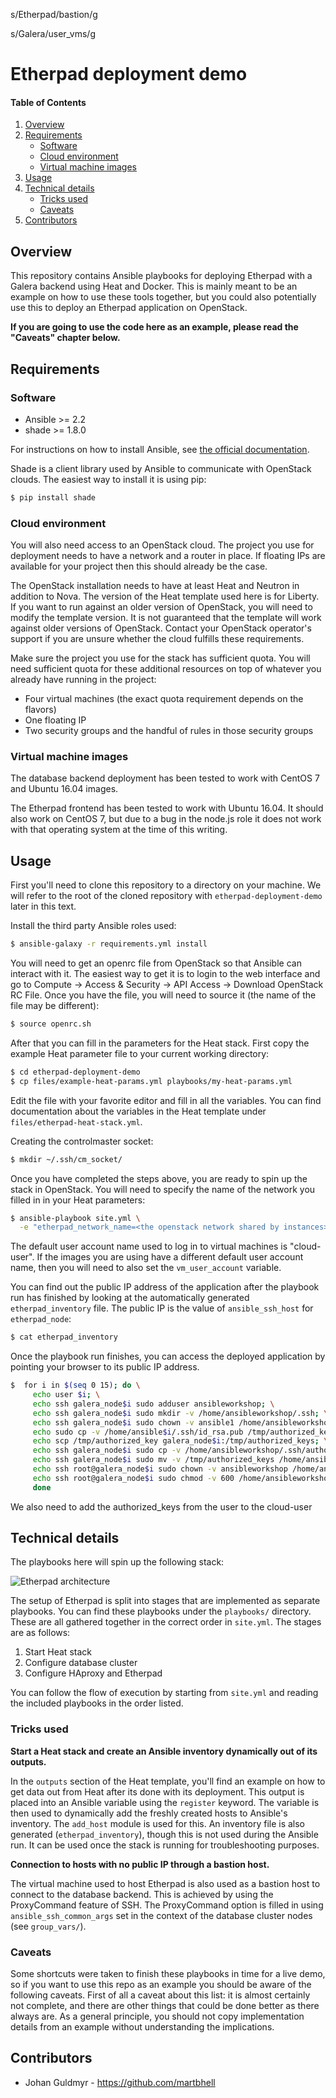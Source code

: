 s/Etherpad/bastion/g

s/Galera/user_vms/g

# Etherpad deployment demo
#### Table of Contents

1. [Overview](#overview)
2. [Requirements](#requirements)
    * [Software](#software)
    * [Cloud environment](#cloud-environment)
    * [Virtual machine images](#virtual-machine-images)
3. [Usage](#usage)
4. [Technical details](#technical-details)
    * [Tricks used](#tricks-used)
    * [Caveats](#caveats)
5. [Contributors](#contributors)

## Overview

This repository contains Ansible playbooks for deploying Etherpad with a Galera
backend using Heat and Docker. This is mainly meant to be an example on how to
use these tools together, but you could also potentially use this to deploy an
Etherpad application on OpenStack.

**If you are going to use the code here as an example, please read the "Caveats"
chapter below.**

## Requirements

### Software

* Ansible >= 2.2
* shade >= 1.8.0

For instructions on how to install Ansible, see [the official
documentation](https://docs.ansible.com/).

Shade is a client library used by Ansible to communicate with OpenStack clouds.
The easiest way to install it is using pip:

```bash
$ pip install shade
```

### Cloud environment

You will also need access to an OpenStack cloud. The project you use for
deployment needs to have a network and a router in place. If floating IPs are
available for your project then this should already be the case.

The OpenStack installation needs to have at least Heat and Neutron in addition
to Nova. The version of the Heat template used here is for Liberty. If you want
to run against an older version of OpenStack, you will need to modify the
template version. It is not guaranteed that the template will work against
older versions of OpenStack. Contact your OpenStack operator's support if you
are unsure whether the cloud fulfills these requirements.

Make sure the project you use for the stack has sufficient quota. You will need
sufficient quota for these additional resources on top of whatever you already
have running in the project:

  * Four virtual machines (the exact quota requirement depends on the flavors)
  * One floating IP
  * Two security groups and the handful of rules in those security groups

### Virtual machine images

The database backend deployment has been tested to work with CentOS 7 and
Ubuntu 16.04 images.

The Etherpad frontend has been tested to work with Ubuntu 16.04. It should also
work on CentOS 7, but due to a bug in the node.js role it does not work with
that operating system at the time of this writing.

## Usage

First you'll need to clone this repository to a directory on your machine. We
will refer to the root of the cloned repository with `etherpad-deployment-demo`
later in this text.

Install the third party Ansible roles used:

```bash
$ ansible-galaxy -r requirements.yml install
```

You will need to get an openrc file from OpenStack so that Ansible can interact
with it. The easiest way to get it is to login to the web interface and go to
Compute -> Access & Security -> API Access -> Download OpenStack RC File. Once
you have the file, you will need to source it (the name of the file may be
different):

```bash
$ source openrc.sh
```

After that you can fill in the parameters for the Heat stack. First copy the
example Heat parameter file to your current working directory:

```bash
$ cd etherpad-deployment-demo
$ cp files/example-heat-params.yml playbooks/my-heat-params.yml
```

Edit the file with your favorite editor and fill in all the variables. You can
find documentation about the variables in the Heat template under
`files/etherpad-heat-stack.yml`.

Creating the controlmaster socket:
```bash
$ mkdir ~/.ssh/cm_socket/
```

Once you have completed the steps above, you are ready to spin up the stack in
OpenStack. You will need to specify the name of the network you filled in in
your Heat parameters:

```bash
$ ansible-playbook site.yml \
  -e "etherpad_network_name=<the openstack network shared by instances>"
```

The default user account name used to log in to virtual machines is
"cloud-user". If the images you are using have a different default user account
name, then you will need to also set the `vm_user_account` variable.

You can find out the public IP address of the application after the playbook
run has finished by looking at the automatically generated `etherpad_inventory`
file. The public IP is the value of `ansible_ssh_host` for `etherpad_node`:

```bash
$ cat etherpad_inventory
```

Once the playbook run finishes, you can access the deployed application by
pointing your browser to its public IP address.

```bash
$  for i in $(seq 0 15); do \
     echo user $i; \
     echo ssh galera_node$i sudo adduser ansibleworkshop; \
     echo ssh galera_node$i sudo mkdir -v /home/ansibleworkshop/.ssh; \
     echo ssh galera_node$i sudo chown -v ansible1 /home/ansibleworkshop/.ssh; \
     echo sudo cp -v /home/ansible$i/.ssh/id_rsa.pub /tmp/authorized_key; \
     echo scp /tmp/authorized_key galera_node$i:/tmp/authorized_keys; \
     echo ssh galera_node$i sudo cp -v /home/ansibleworkshop/.ssh/authorized_keys /root/.ssh/authorized_keys; \
     echo ssh galera_node$i sudo mv -v /tmp/authorized_keys /home/ansibleworkshop/.ssh/; \
     echo ssh root@galera_node$i sudo chown -v ansibleworkshop /home/ansibleworkshop/.ssh/authorized_keys; \
     echo ssh root@galera_node$i sudo chmod -v 600 /home/ansibleworkshop/.ssh/authorized_keys; \
     done
```

We also need to add the authorized_keys from the user to the cloud-user


## Technical details

The playbooks here will spin up the following stack:

![Etherpad architecture](images/etherpad-demo-architecture.png)

The setup of Etherpad is split into stages that are implemented as separate
playbooks. You can find these playbooks under the `playbooks/` directory. These
are all gathered together in the correct order in `site.yml`. The stages are as
follows:

1. Start Heat stack
2. Configure database cluster
3. Configure HAproxy and Etherpad

You can follow the flow of execution by starting from `site.yml` and reading the
included playbooks in the order listed.

### Tricks used

**Start a Heat stack and create an Ansible inventory dynamically out of its
outputs.**

In the `outputs` section of the Heat template, you'll find an example on how to
get data out from Heat after its done with its deployment. This output is
placed into an Ansible variable using the `register` keyword. The variable is
then used to dynamically add the freshly created hosts to Ansible's inventory.
The `add_host` module is used for this. An inventory file is also generated
(`etherpad_inventory`), though this is not used during the Ansible run. It can
be used once the stack is running for troubleshooting purposes.

**Connection to hosts with no public IP through a bastion host.**

The virtual machine used to host Etherpad is also used as a bastion host to
connect to the database backend. This is achieved by using the ProxyCommand
feature of SSH. The ProxyCommand option is filled in using
`ansible_ssh_common_args` set in the context of the database cluster nodes (see
`group_vars/`).

### Caveats

Some shortcuts were taken to finish these playbooks in time for a live demo, so
if you want to use this repo as an example you should be aware of the following
caveats. First of all a caveat about this list: it is almost certainly not
complete, and there are other things that could be done better as there always
are. As a general principle, you should not copy implementation details from an
example without understanding the implications.

## Contributors

  * Johan Guldmyr - https://github.com/martbhell

